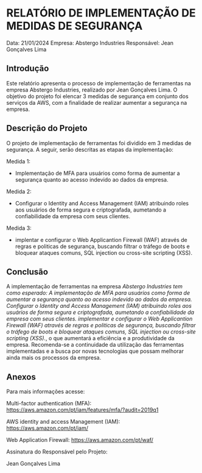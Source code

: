 # RELATÓRIO DE IMPLEMENTAÇÃO DE MEDIDAS DE SEGURANÇA

Data: 21/01/2024
Empresa: Abstergo Industries 
Responsável: Jean Gonçalves Lima

## Introdução
Este relatório apresenta o processo de implementação de ferramentas na empresa Abstergo Industries, realizado por Jean Gonçalves Lima. O objetivo do projeto foi elencar 3 medidas de segurança em conjunto dos serviços da AWS, com a finalidade de realizar aumentar a segurança na empresa.

## Descrição do Projeto
O projeto de implementação de ferramentas foi dividido em 3 medidas de segurança. A seguir, serão descritas as etapas da implementação:

Medida 1: 
- Implementação de MFA para usuários como forma de aumentar a segurança quanto ao acesso indevido ao dados da empresa.

Medida 2: 
- Configurar o Identity and Access Management (IAM) atribuindo roles aos usuários de forma segura e criptografada, aumetando a confiabilidade da empresa com seus clientes. 

Medida 3: 
- implentar e configurar o Web Applicantion Firewall (WAF) através de regras e politicas de segurança, buscando filtrar o tráfego de boots e bloquear ataques comuns, SQL injection ou cross-site scripting (XSS).


## Conclusão
A implementação de ferramentas na empresa *Abstergo Industries tem como esperado: A implementação de MFA para usuários como forma de aumentar a segurança quanto ao acesso indevido ao dados da empresa. Configurar o Identity and Access Management (IAM) atribuindo roles aos usuários de forma segura e criptografada, aumetando a confiabilidade da empresa com seus clientes. implementar e configurar o Web Applicantion Firewall (WAF) através de regras e politicas de segurança, buscando filtrar o tráfego de boots e bloquear ataques comuns, SQL injection ou cross-site scripting (XSS).*, o que aumentará a eficiência e a produtividade da empresa. Recomenda-se a continuidade da utilização das ferramentas implementadas e a busca por novas tecnologias que possam melhorar ainda mais os processos da empresa.

## Anexos

Para mais informações acesse:

Multi-factor authentication (MFA):
https://aws.amazon.com/pt/iam/features/mfa/?audit=2019q1

AWS identity and access Management (IAM):
https://aws.amazon.com/pt/iam/

Web Application Firewall:
https://aws.amazon.com/pt/waf/

Assinatura do Responsável pelo Projeto:

Jean Gonçalves Lima